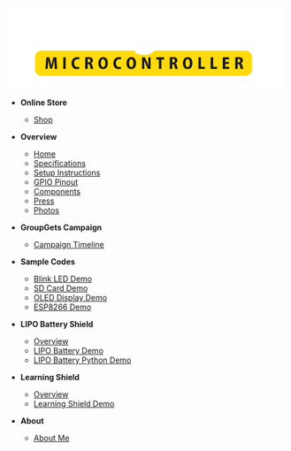 [![logo](./media/atmegazero_logo_white.png)](/  "ATMegaZero Official Site!")

* **Online Store**
  * [Shop](https://shop.atmegazero.com)

* **Overview**
  * [Home](home.md "ATMegaZero – Documentation")
  * [Specifications](specifications.md "ATMegaZero - Specifications")
  * [Setup Instructions](setup_instructions.md "ATMegaZero – Setup Instructions")
  * [GPIO Pinout](gpio_pinout.md "ATMegaZero - GPIO Pinout")
  * [Components](components.md "ATMegaZero - Components")
  * [Press](press.md "ATMegaZero - Press")
  * [Photos](photos.md "ATMegaZero - Photos")

* **GroupGets Campaign**
  * [Campaign Timeline](groupgets_campaign.md "ATMegaZero - GroupGets Campaign Status")
  
* **Sample Codes**
  * [Blink LED Demo](blink_demo.md "ATMegaZero - Blink LED Sample Code")
  * [SD Card Demo](sd_card_demo.md "ATMegaZero - SD Card Sample Code")
  * [OLED Display Demo](oled_display_demo.md "ATMegaZero - OLED Display Sample Code")
  * [ESP8266 Demo](esp8266_demo.md "ATMegaZero - ESP8266 Sample Code")
  
* **LIPO Battery Shield**
  * [Overview](lipo_battery_overview.md "ATMegaZero – LIPO Battery Overview")
  * [LIPO Battery Demo](lipo_battery_demo.md "ATMegaZero - LIPO Battery Shield Sample Code")
  * [LIPO Battery Python Demo](lipo_battery_python_demo.md "ATMegaZero - LIPO Battery Shield Python Sample Code")

* **Learning Shield**
  * [Overview](atmegazero_learning_shield.md "ATMegaZero - Learning Shield")
  * [Learning Shield Demo](atmegazero_learning_shield_demo.md "ATMegaZero - Learning Shield Sample Code")

* **About**
  * [About Me](about.md "ATMegaZero - About the creator")